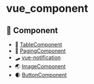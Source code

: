 # vue_component


## 🛒 Component
 * 🤩 [TableComponent](https://github.com/eorjs37/vue_component/tree/master/src/description/tablecomponent) 
 * 🧤 [PagingComponent](https://github.com/eorjs37/vue_component/tree/master/src/description/pagingcomponent) 
 * 🛹 [vue-notification](https://github.com/eorjs37/vue_component/tree/master/src/description/noti) 
 * 🌏 [ImageComponent](https://github.com/eorjs37/vue_component/tree/master/src/description/imagecomponent) 
 * 🌒 [ButtonComponent](https://github.com/eorjs37/vue_component/tree/master/src/description/buttoncomponent) 